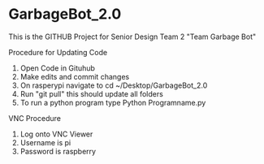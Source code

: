 # GarbageBot_2.0

This is the GITHUB Project for Senior Design Team 2 "Team Garbage Bot" 

Procedure for Updating Code 
1) Open Code in Gituhub 
2) Make edits and commit changes 
3) On rasperypi navigate to cd ~/Desktop/GarbageBot_2.0
4) Run "git pull" this should update all folders 
5) To run a python program type Python Programname.py

VNC Procedure
1) Log onto VNC Viewer 
2) Username is pi 
3) Password is raspberry

